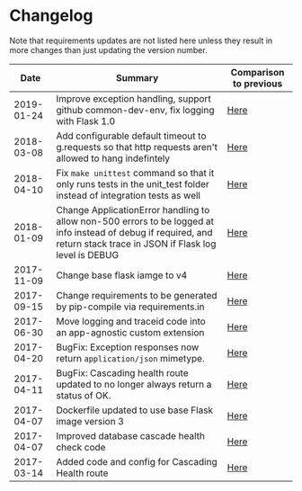 # Changelog

Note that requirements updates are not listed here unless they result in more changes than just updating the version number.

|Date|Summary|Comparison to previous|
|---|---|---|
|2019-01-24| Improve exception handling, support github common-dev-env, fix logging with Flask 1.0 | [Here](http://git.dev.ctp.local/skeletons/digital-street-3d-api/commit/013cd44f28611567f9e826055f92153a727f9310)|
|2018-03-08|Add configurable default timeout to g.requests so that http requests aren't allowed to hang indefintely | [Here](http://git.dev.ctp.local/skeletons/digital-street-3d-api/merge_requests/29) |
|2018-04-10|Fix `make unittest` command so that it only runs tests in the unit_test folder instead of integration tests as well | [Here](http://git.dev.ctp.local/skeletons/digital-street-3d-api/merge_requests/26) |
|2018-01-09|Change ApplicationError handling to allow non-500 errors to be logged at info instead of debug if required, and return stack trace in JSON if Flask log level is DEBUG| [Here](http://git.dev.ctp.local/skeletons/digital-street-3d-api/compare/ce36d29d6c66db44d3a8f0f9a2ee73fb93917088...a8f55194d85ca644f267b06b17a83c2f564bdabd)|
|2017-11-09|Change base flask iamge to v4| [Here](http://git.dev.ctp.local/skeletons/digital-street-3d-api/commit/ec3d9b371a32f3ad87619acf9d4859fe43a18727)|
|2017-09-15|Change requirements to be generated by pip-compile via requirements.in| [Here](http://git.dev.ctp.local/skeletons/digital-street-3d-api/commit/18d5f14dad5049f327e038ad97e28aed8735ab5e)|
|2017-06-30|Move logging and traceid code into an app-agnostic custom extension| [Here](http://git.dev.ctp.local/skeletons/digital-street-3d-api/compare/2d29ed8508015262822597856ad582df819b1832...ddf0e6d2b2e8060fd0460521e427e7d853a7d8be)|
|2017-04-20|BugFix: Exception responses now return `application/json` mimetype.| [Here](http://git.dev.ctp.local/skeletons/digital-street-3d-api/commit/244abe82bfa89a4864e1f1000181da32e0ea38be)|
|2017-04-11|BugFix: Cascading health route updated to no longer always return a status of OK.| [Here](http://git.dev.ctp.local/skeletons/digital-street-3d-api/compare/fb43404b39a843fa0ae4c49efb51716178cf7cf4...7744e96b4b8250fbf0f9609b4a9923154dd852c3) |
|2017-04-07|Dockerfile updated to use base Flask image version 3| [Here](http://git.dev.ctp.local/skeletons/digital-street-3d-api/commit/40754a1825169d2f2c3f534c79bd4afe82dbe8d5) |
|2017-04-07|Improved database cascade health check code| [Here](http://git.dev.ctp.local/skeletons/digital-street-3d-api/commit/bbec454542c27aabe55084abb98a65b6c7b17897) |
|2017-03-14|Added code and config for Cascading Health route| [Here](http://git.dev.ctp.local/skeletons/digital-street-3d-api/commit/5915ed4be42b93d1e8998a54626c632741c5dad7)|
